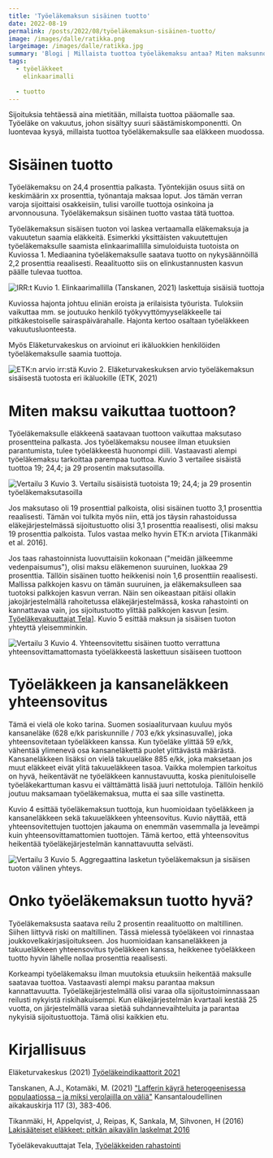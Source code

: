 ```yaml
---
title: 'Työeläkemaksun sisäinen tuotto'
date: 2022-08-19
permalink: /posts/2022/08/työeläkemaksun-sisäinen-tuotto/
image: /images/dalle/ratikka.png
largeimage: /images/dalle/ratikka.jpg
summary: 'Blogi | Millaista tuottoa työeläkemaksu antaa? Miten maksunnousu tai -lasku vaikuttaa?'
tags:
  - työeläkkeet
    elinkaarimalli
    
  - tuotto
---
```


Sijoituksia tehtäessä aina mietitään, millaista tuottoa pääomalle saa. Työeläke on vakuutus, johon sisältyy suuri säästämiskomponentti.
On luontevaa kysyä, millaista tuottoa työeläkemaksulle saa eläkkeen muodossa. 

Sisäinen tuotto
======

Työeläkemaksu on 24,4 prosenttia palkasta. Työntekijän osuus siitä on keskimäärin xx prosenttia, työnantaja maksaa loput. 
Jos tämän verran varoja sijoittaisi osakkeisiin, tulisi varoille tuottoja osinkoina ja arvonnousuna. Työeläkemaksun sisäinen tuotto vastaa tätä
tuottoa. 

Työeläkemaksun sisäisen tuoton voi laskea vertaamalla eläkemaksuja ja vakuutetun saamia eläkkeitä. 
Esimerkki yksittäisten vakuutettujen työeläkemaksulle saamista elinkaarimallilla simuloiduista tuotoista on Kuviossa 1. 
Mediaanina työeläkemaksulle saatava tuotto on nykysäännöillä 2,2 prosenttia reaalisesti.
Reaalituotto siis on elinkustannusten kasvun päälle tulevaa tuottoa. 

![IRR:t](/images/irr/irr.png)
Kuvio 1. Elinkaarimallilla (Tanskanen, 2021) laskettuja sisäisiä tuottoja 

Kuviossa hajonta johtuu eliniän eroista ja erilaisista työurista. Tuloksiin vaikuttaa mm. se joutuuko henkilö työkyvyttömyyseläkkeelle
tai pitkäkestoiselle sairaspäivärahalle. Hajonta kertoo osaltaan työeläkkeen vakuutusluonteesta.

Myös Eläketurvakeskus on arvioinut eri ikäluokkien henkilöiden työeläkemaksulle saamia tuottoja.

![ETK:n arvio irr:stä](/images/irr/etk.png)
Kuvio 2. Eläketurvakeskuksen arvio työeläkemaksun sisäisestä tuotosta eri ikäluokille (ETK, 2021)

Miten maksu vaikuttaa tuottoon?
======

Työeläkemaksulle eläkkeenä saatavaan tuottoon vaikuttaa maksutaso prosentteina palkasta.
Jos työeläkemaksu nousee ilman etuuksien parantumista, tulee työeläkkeestä huonompi diili. Vastaavasti alempi työeläkemaksu
tarkoittaa parempaa tuottoa. Kuvio 3 vertailee sisäistä tuottoa 19; 24,4; ja 29 prosentin maksutasoilla. 

![Vertailu 3](/images/irr/vertailu3.png)
Kuvio 3. Vertailu sisäisistä tuotoista 19; 24,4; ja 29 prosentin työeläkemaksutasoilla

Jos maksutaso oli 19 prosenttial palkoista, olisi sisäinen tuotto 3,1 prosenttia reaalisesti. Tämän voi tulkita myös niin,
että jos täysin rahastoidussa eläkejärjestelmässä sijoitustuotto olisi 3,1 prosenttia reaalisesti, olisi maksu 19 prosenttia palkoista.
Tulos vastaa melko hyvin ETK:n arviota [Tikanmäki et al. 2016].

Jos taas rahastoinnista luovuttaisiin kokonaan ("meidän jälkeemme vedenpaisumus"), olisi maksu eläkemenon suuruinen, luokkaa 29 prosenttia.
Tällöin sisäinen tuotto heikkenisi noin 1,6 prosenttiin reaalisesti. Mallissa palkkojen kasvu on tämän suuruinen, ja
eläkemaksulleen saa tuotoksi palkkojen kasvun verran. Näin sen oikeastaan pitäisi ollakin jakojärjestelmällä rahoitetussa 
eläkejärjestelmässä, koska rahastointi on kannattavaa vain, jos sijoitustuotto ylittää palkkojen kasvun [esim. [Työeläkevakuuttajat Tela](https://www.tela.fi/tyoelakkeiden-rahoitus/rahoituksen-periaatteet/rahastointi/)].
Kuvio 5 esittää maksun ja sisäisen tuoton yhteyttä yleisemminkin.

![Vertailu 3](/images/irr/yhtsov_vs_pelkka.png)
Kuvio 4. Yhteensovitettu sisäinen tuotto verrattuna yhteensovittamattomasta työeläkkeestä laskettuun sisäiseen tuottoon

Työeläkkeen ja kansaneläkkeen yhteensovitus
======

Tämä ei vielä ole koko tarina. Suomen sosiaaliturvaan kuuluu myös kansaneläke (628 e/kk pariskunnille / 703 e/kk yksinasuvalle), joka yhteensovitetaan työeläkkeen kanssa. 
Kun työeläke ylittää 59 e/kk, vähentää ylimenevä osa kansaneläkettä puolet ylittävästä määrästä. 
Kansaneläkkeen lisäksi on vielä takuueläke 885 e/kk, joka maksetaan jos muut eläkkeet eivät ylitä takuueläkkeen tasoa.
Vaikka molempien tarkoitus on hyvä, heikentävät ne työeläkkeen kannustavuutta, koska pienituloiselle 
työeläkekarttuman kasvu ei välttämättä lisää juuri nettotuloja.
Tällöin henkilö joutuu maksamaan työeläkemaksua, mutta ei saa sille vastinetta.

Kuvio 4 esittää työeläkemaksun tuottoja, kun huomioidaan työeläkkeen ja kansaneläkkeen sekä takuueläkkeen yhteensovitus. 
Kuvio näyttää, että yhteensovitettujen tuottojen jakauma on enemmän vasemmalla ja leveämpi kuin yhteensovittamattomien tuottojen.
Tämä kertoo, että yhteensovitus heikentää työeläkejärjestelmän kannattavuutta selvästi.

![Vertailu 3](/images/irr/maksu_vs_irr.png)
Kuvio 5. Aggregaattina lasketun työeläkemaksun ja sisäisen tuoton välinen yhteys.

Onko työeläkemaksun tuotto hyvä?
======

Työeläkemaksusta saatava reilu 2 prosentin reaalituotto on maltillinen. Siihen liittyvä riski on maltillinen. Tässä mielessä
työeläkeen voi rinnastaa joukkovelkakirjasijoitukseen. Jos huomioidaan kansaneläkkeen ja takuueläkkeen yhteensovitus työeläkkeen kanssa, 
heikkenee työeläkkeen tuotto hyvin lähelle nollaa prosenttia reaalisesti.

Korkeampi työeläkemaksu ilman muutoksia etuuksiin heikentää maksulle saatavaa tuottoa. Vastaavasti alempi maksu parantaa maksun kannattavuutta.
Työeläkejärjestelmällä olisi varaa olla sijoitustoiminnassaan reilusti nykyistä riskihakuisempi. Kun eläkejärjestelmän kvartaali kestää
25 vuotta, on järjestelmällä varaa sietää suhdannevaihteluita ja parantaa nykyisiä sijoitustuottoja. Tämä olisi kaikkien etu.

Kirjallisuus
======

Eläketurvakeskus (2021) [Työeläkeindikaattorit 2021](https://www.julkari.fi/handle/10024/143130)

Tanskanen, A.J., Kotamäki, M. (2021) ["Lafferin käyrä heterogeenisessa populaatiossa – ja miksi verolajilla on väliä"](https://www.taloustieteellinenyhdistys.fi/wp-content/uploads/2021/10/KAK_3_2021_WEB-53-76.pdf) Kansantaloudellinen aikakauskirja 117 (3), 383-406.

Tikanmäki, H, Appelqvist, J, Reipas, K, Sankala, M, Sihvonen, H (2016) [Lakisääteiset eläkkeet: pitkän aikavälin laskelmat 2016](https://www.julkari.fi/handle/10024/131352)

Työeläkevakuuttajat Tela, [Työeläkkeiden rahastointi](https://www.tela.fi/tyoelakkeiden-rahoitus/rahoituksen-periaatteet/rahastointi/)